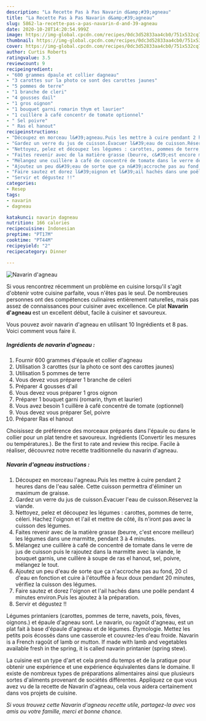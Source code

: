 ```yaml
---
description: "La Recette Pas à Pas Navarin d&amp;#39;agneau"
title: "La Recette Pas à Pas Navarin d&amp;#39;agneau"
slug: 5862-la-recette-pas-a-pas-navarin-d-and-39-agneau
date: 2020-10-28T14:20:54.999Z
image: https://img-global.cpcdn.com/recipes/0dc3d52833aa4cb0/751x532cq70/navarin-dagneau-photo-principale-de-la-recette.jpg
thumbnail: https://img-global.cpcdn.com/recipes/0dc3d52833aa4cb0/751x532cq70/navarin-dagneau-photo-principale-de-la-recette.jpg
cover: https://img-global.cpcdn.com/recipes/0dc3d52833aa4cb0/751x532cq70/navarin-dagneau-photo-principale-de-la-recette.jpg
author: Curtis Roberts
ratingvalue: 3.5
reviewcount: 9
recipeingredient:
- "600 grammes dpaule et collier dagneau"
- "3 carottes sur la photo ce sont des carottes jaunes"
- "5 pommes de terre"
- "1 branche de cleri"
- "4 gousses dail"
- "1 gros oignon"
- "1 bouquet garni romarin thym et laurier"
- "1 cuillère à café concentr de tomate optionnel"
- " Sel poivre"
- " Ras el hanout"
recipeinstructions:
- "Découpez en morceau l&#39;agneau.Puis les mettre à cuire pendant 2 heures dans de l&#39;eau salée. Cette cuisson permettra d&#39;éliminer un maximum de graisse."
- "Gardez un verre du jus de cuisson.Évacuer l&#39;eau de cuisson.Réservez la viande."
- "Nettoyez, pelez et découpez les légumes : carottes, pommes de terre, céleri. Hachez l&#39;oignon et l&#39;ail et mettre de côté, ils n&#39;iront pas avec la cuisson des légumes."
- "Faites revenir avec de la matière grasse (beurre, c&#39;est encore meilleur) les légumes dans une marmitte, pendant 3 à 4 minutes."
- "Mélangez une cuillère à café de concentré de tomate dans le verre de jus de cuisson puis le rajoutez dans la marmitte avec la viande, le bouquet garnis, une cuillère à soupe de ras el hanout, sel, poivre, mélangez le tout."
- "Ajoutez un peu d&#39;eau de sorte que ça n&#39;accroche pas au fond, 20 cl d&#39;eau en fonction et cuire à l&#39;étouffée à feux doux pendant 20 minutes, vérifiez la cuisson des légumes."
- "Faire sautez et dorez l&#39;oignon et l&#39;ail hachés dans une poêle pendant 4 minutes environ.Puis les ajoutez à la préparation."
- "Servir et dégustez !!"
categories:
- Resep
tags:
- navarin
- dagneau

katakunci: navarin dagneau 
nutrition: 166 calories
recipecuisine: Indonesian
preptime: "PT17M"
cooktime: "PT44M"
recipeyield: "2"
recipecategory: Dinner

---
```



![Navarin d&#39;agneau](https://img-global.cpcdn.com/recipes/0dc3d52833aa4cb0/751x532cq70/navarin-dagneau-photo-principale-de-la-recette.jpg)

Si vous rencontrez récemment un problème en cuisine lorsqu'il s'agit d'obtenir votre cuisine parfaite, vous n'êtes pas le seul. De nombreuses personnes ont des compétences culinaires entièrement naturelles, mais pas assez de connaissances pour cuisiner avec excellence. Ce plat <strong> Navarin d&#39;agneau </strong> est un excellent début, facile à cuisiner et savoureux.

<!--inarticleads1-->

Vous pouvez avoir navarin d&#39;agneau en utilisant 10 Ingrédients et 8 pas. Voici comment vous faire il.

##### Ingrédients de navarin d&#39;agneau :

1. Fournir 600 grammes d&#39;épaule et collier d&#39;agneau
1. Utilisation 3 carottes (sur la photo ce sont des carottes jaunes)
1. Utilisation 5 pommes de terre
1. Vous devez vous préparer 1 branche de céleri
1. Préparer 4 gousses d&#39;ail
1. Vous devez vous préparer 1 gros oignon
1. Préparer 1 bouquet garni (romarin, thym et laurier)
1. Vous avez besoin 1 cuillère à café concentré de tomate (optionnel)
1. Vous devez vous préparer  Sel, poivre
1. Préparer  Ras el hanout


Choisissez de préférence des morceaux préparés dans l&#39;épaule ou dans le collier pour un plat tendre et savoureux. Ingrédients (Convertir les mesures ou températures.). Be the first to rate and review this recipe. Facile à réaliser, découvrez notre recette traditionnelle du navarin d&#39;agneau. 

<!--inarticleads2-->

##### Navarin d&#39;agneau instructions :

1. Découpez en morceau l&#39;agneau.Puis les mettre à cuire pendant 2 heures dans de l&#39;eau salée. Cette cuisson permettra d&#39;éliminer un maximum de graisse.
1. Gardez un verre du jus de cuisson.Évacuer l&#39;eau de cuisson.Réservez la viande.
1. Nettoyez, pelez et découpez les légumes : carottes, pommes de terre, céleri. Hachez l&#39;oignon et l&#39;ail et mettre de côté, ils n&#39;iront pas avec la cuisson des légumes.
1. Faites revenir avec de la matière grasse (beurre, c&#39;est encore meilleur) les légumes dans une marmitte, pendant 3 à 4 minutes.
1. Mélangez une cuillère à café de concentré de tomate dans le verre de jus de cuisson puis le rajoutez dans la marmitte avec la viande, le bouquet garnis, une cuillère à soupe de ras el hanout, sel, poivre, mélangez le tout.
1. Ajoutez un peu d&#39;eau de sorte que ça n&#39;accroche pas au fond, 20 cl d&#39;eau en fonction et cuire à l&#39;étouffée à feux doux pendant 20 minutes, vérifiez la cuisson des légumes.
1. Faire sautez et dorez l&#39;oignon et l&#39;ail hachés dans une poêle pendant 4 minutes environ.Puis les ajoutez à la préparation.
1. Servir et dégustez !!


Légumes printaniers (carottes, pommes de terre, navets, pois, fèves, oignons.) et épaule d&#39;agneau sont. Le navarin, ou ragoût d&#39;agneau, est un plat fait à base d&#39;épaule d&#39;agneau et de légumes. Étymologie. Mettez les petits pois écossés dans une casserole et couvrez-les d&#39;eau froide. Navarin is a French ragoût of lamb or mutton. If made with lamb and vegetables available fresh in the spring, it is called navarin printanier (spring stew). 

<!--inarticleads1-->

<p>
La cuisine est un type d'art et cela prend du temps et de la pratique pour obtenir une expérience et une expérience équivalentes dans le domaine. Il existe de nombreux types de préparations alimentaires ainsi que plusieurs sortes d'aliments provenant de sociétés différentes. Appliquez ce que vous avez vu de la recette de Navarin d&#39;agneau, cela vous aidera certainement dans vos projets de cuisine.
</p>

<p>
<i>Si vous trouvez cette Navarin d&#39;agneau recette utile, partagez-la avec vos amis ou votre famille, merci et bonne chance.</i>
</p>
